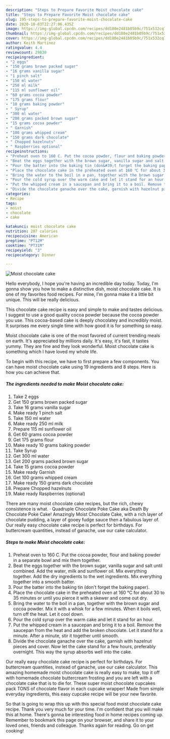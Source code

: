 ```yaml
---
description: "Steps to Prepare Favorite Moist chocolate cake"
title: "Steps to Prepare Favorite Moist chocolate cake"
slug: 195-steps-to-prepare-favorite-moist-chocolate-cake
date: 2020-10-03T22:27:06.435Z
image: https://img-global.cpcdn.com/recipes/dd180e2481b05b9c/751x532cq70/moist-chocolate-cake-recipe-main-photo.jpg
thumbnail: https://img-global.cpcdn.com/recipes/dd180e2481b05b9c/751x532cq70/moist-chocolate-cake-recipe-main-photo.jpg
cover: https://img-global.cpcdn.com/recipes/dd180e2481b05b9c/751x532cq70/moist-chocolate-cake-recipe-main-photo.jpg
author: Keith Martinez
ratingvalue: 4.4
reviewcount: 29830
recipeingredient:
- "2 eggs"
- "150 grams brown packed sugar"
- "16 grams vanilla sugar"
- "1 pinch salt"
- "150 ml water"
- "250 ml milk"
- "115 ml sunflower oil"
- "60 grams cocoa powder"
- "175 grams flour"
- "10 grams baking powder"
- " Syrup"
- "300 ml water"
- "200 grams packed brown sugar"
- "15 grams cocoa powder"
- " Garnish"
- "100 grams whipped cream"
- "150 grams dark chocolate"
- " Chopped hazelnuts"
- " Raspberries optional"
recipeinstructions:
- "Preheat oven to 160 C. Put the cocoa powder, flour and baking powder in a separate bowl and mix them together."
- "Beat the eggs together with the brown sugar, vanilla sugar and salt until combined. Add the water, milk and sunflower oil. Mix everything together. Add the dry ingredients to the wet ingredients. Mix everything together into a smooth batter."
- "Pour the batter into the baking tin (don&#39;t forget the baking paper)."
- "Place the chocolate cake in the preheated oven at 160 ℃ for about 30 to 35 minutes or until you pierce it with a skewer and come out dry."
- "Bring the water to the boil in a pan, together with the brown sugar and cocoa powder. Mix it with a whisk for a few minutes. When it boils well, turn off the heat. Let it cool down."
- "Pour the cold syrup over the warm cake and let it stand for an hour."
- "Put the whipped cream in a saucepan and bring it to a boil. Remove the saucepan from the heat and add the broken chocolate. Let it stand for a minute. After a minute, stir it together until smooth."
- "Divide the chocolate ganache over the cake, garnish with hazelnut pieces and cover. Now let the cake stand for a few hours, preferably overnight. This way the syrup absorbs well into the cake."
categories:
- Recipe
tags:
- moist
- chocolate
- cake

katakunci: moist chocolate cake 
nutrition: 207 calories
recipecuisine: American
preptime: "PT12M"
cooktime: "PT31M"
recipeyield: "3"
recipecategory: Dinner

---
```



![Moist chocolate cake](https://img-global.cpcdn.com/recipes/dd180e2481b05b9c/751x532cq70/moist-chocolate-cake-recipe-main-photo.jpg)

Hello everybody, I hope you're having an incredible day today. Today, I'm gonna show you how to make a distinctive dish, moist chocolate cake. It is one of my favorites food recipes. For mine, I'm gonna make it a little bit unique. This will be really delicious.

This chocolate cake recipe is easy and simple to make and tastes delicious. I suggest to use a good quality cocoa powder because the cocoa powder you use. This cocoa-based cake is deeply chocolatey and incredibly moist. It surprises me every single time with how good it is for something so easy.

Moist chocolate cake is one of the most favored of current trending meals on earth. It's appreciated by millions daily. It's easy, it's fast, it tastes yummy. They are fine and they look wonderful. Moist chocolate cake is something which I have loved my whole life.


To begin with this recipe, we have to first prepare a few components. You can have moist chocolate cake using 19 ingredients and 8 steps. Here is how you can achieve that.

<!--inarticleads1-->

##### The ingredients needed to make Moist chocolate cake:

1. Take 2 eggs
1. Get 150 grams brown packed sugar
1. Take 16 grams vanilla sugar
1. Make ready 1 pinch salt
1. Take 150 ml water
1. Make ready 250 ml milk
1. Prepare 115 ml sunflower oil
1. Get 60 grams cocoa powder
1. Get 175 grams flour
1. Make ready 10 grams baking powder
1. Take  Syrup
1. Get 300 ml water
1. Get 200 grams packed brown sugar
1. Take 15 grams cocoa powder
1. Make ready  Garnish
1. Get 100 grams whipped cream
1. Make ready 150 grams dark chocolate
1. Prepare  Chopped hazelnuts
1. Make ready  Raspberries (optional)


There are many moist chocolate cake recipes, but the rich, chewy consistence is what. · Quadruple Chocolate Poke Cake aka Death By Chocolate Poke Cake! Amazingly Moist Chocolate Cake, with a rich layer of chocolate pudding, a layer of gooey fudge sauce then a fabulous layer of. Our really easy chocolate cake recipe is perfect for birthdays. For buttercream quantities, instead of ganache, use our cake calculator. 

<!--inarticleads2-->

##### Steps to make Moist chocolate cake:

1. Preheat oven to 160 C. Put the cocoa powder, flour and baking powder in a separate bowl and mix them together.
1. Beat the eggs together with the brown sugar, vanilla sugar and salt until combined. Add the water, milk and sunflower oil. Mix everything together. Add the dry ingredients to the wet ingredients. Mix everything together into a smooth batter.
1. Pour the batter into the baking tin (don&#39;t forget the baking paper).
1. Place the chocolate cake in the preheated oven at 160 ℃ for about 30 to 35 minutes or until you pierce it with a skewer and come out dry.
1. Bring the water to the boil in a pan, together with the brown sugar and cocoa powder. Mix it with a whisk for a few minutes. When it boils well, turn off the heat. Let it cool down.
1. Pour the cold syrup over the warm cake and let it stand for an hour.
1. Put the whipped cream in a saucepan and bring it to a boil. Remove the saucepan from the heat and add the broken chocolate. Let it stand for a minute. After a minute, stir it together until smooth.
1. Divide the chocolate ganache over the cake, garnish with hazelnut pieces and cover. Now let the cake stand for a few hours, preferably overnight. This way the syrup absorbs well into the cake.


Our really easy chocolate cake recipe is perfect for birthdays. For buttercream quantities, instead of ganache, use our cake calculator. This amazing homemade moist chocolate cake is really easy to make, top it off with homemade chocolate buttercream frosting and you are left with a chocolate cake that is to die for. These super moist chocolate cupcakes pack TONS of chocolate flavor in each cupcake wrapper! Made from simple everyday ingredients, this easy cupcake recipe will be your new favorite. 

So that is going to wrap this up with this special food moist chocolate cake recipe. Thank you very much for your time. I'm confident that you will make this at home. There's gonna be interesting food in home recipes coming up. Remember to bookmark this page on your browser, and share it to your loved ones, friends and colleague. Thanks again for reading. Go on get cooking!

